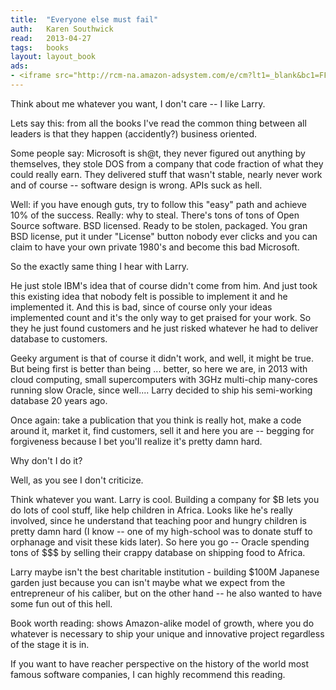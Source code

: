 ```yaml
---
title:	"Everyone else must fail"
auth:	Karen Southwick
read:	2013-04-27
tags:	books
layout: layout_book
ads:
- <iframe src="http://rcm-na.amazon-adsystem.com/e/cm?lt1=_blank&bc1=FFFFFF&IS2=1&npa=1&bg1=FFFFFF&fc1=000000&lc1=FF0000&t=wojcadamkoszh-20&o=1&p=8&l=as4&m=amazon&f=ifr&ref=ss_til&asins=B000H2N2G0" style="width:120px;height:240px;" scrolling="no" marginwidth="0" marginheight="0" frameborder="0"></iframe>
---
```

Think about me whatever you want, I don't care -- I like Larry.

Lets say this: from all the books I've read the common thing between all
leaders is that they happen (accidently?) business oriented.

Some people say: Microsoft is sh@t, they never figured out anything by
themselves, they stole DOS from a company that code fraction of what they
could really earn. They delivered stuff that wasn't stable, nearly never
work and of course -- software design is wrong. APIs suck as hell.

Well: if you have enough guts, try to follow this "easy" path and achieve
10% of the success. Really: why to steal. There's tons of tons of Open
Source software. BSD licensed. Ready to be stolen, packaged. You gran BSD
license, put it under "License" button nobody ever clicks and you can claim
to have your own private 1980's and become this bad Microsoft.

So the exactly same thing I hear with Larry.

He just stole IBM's idea that of course didn't come from him. And just took
this existing idea that nobody felt is possible to implement it and he
implemented it. And this is bad, since of course only your ideas implemented
count and it's the only way to get praised for your work. So they he just
found customers and he just risked whatever he had to deliver database to
customers.

Geeky argument is that of course it didn't work, and well, it might be true.
But being first is better than being ... better, so here we are, in 2013
with cloud computing, small supercomputers with 3GHz multi-chip many-cores
running slow Oracle, since well.... Larry decided to ship his semi-working
database 20 years ago.

Once again: take a publication that you think is really hot, make a code
around it, market it, find customers, sell it and here you are -- begging
for forgiveness because I bet you'll realize it's pretty damn hard.

Why don't I do it?

Well, as you see I don't criticize.

Think whatever you want. Larry is cool. Building a company for $B lets you
do lots of cool stuff, like help children in Africa. Looks like he's really
involved, since he understand that teaching poor and hungry children is
pretty damn hard (I know -- one of my high-school was to donate stuff to
orphanage and visit these kids later). So here you go -- Oracle spending
tons of $$$ by selling their crappy database on shipping food to Africa.

Larry maybe isn't the best charitable institution - building $100M Japanese
garden just because you can isn't maybe what we expect from the entrepreneur
of his caliber, but on the other hand -- he also wanted to have some fun out
of this hell.

Book worth reading: shows Amazon-alike model of growth, where you do
whatever is necessary to ship your unique and innovative project regardless
of the stage it is in.

If you want to have reacher perspective on the history of the world most
famous software companies, I can highly recommend this reading.
